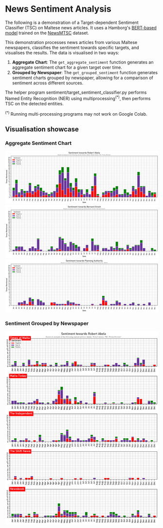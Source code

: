 # News Sentiment Analysis
The following is a demonstration of a Target-dependent Sentiment Classifier (TSC) on Maltese news articles. It uses a Hamborg's [BERT-based model](https://huggingface.co/fhamborg/roberta-targeted-sentiment-classification-newsarticles) trained on the [NewsMTSC](https://github.com/fhamborg/NewsMTSC) dataset.

This demonstration processes news articles from various Maltese newspapers, classifies the sentiment towards specific targets, and visualises the results.
The data is visualised in two ways:
1. **Aggregate Chart**: The `get_aggregate_sentiment` function generates an aggregate sentiment chart for a given target over time.
2. **Grouped by Newspaper**: The `get_grouped_sentiment` function generates sentiment charts grouped by newspaper, allowing for a comparison of sentiment across different sources.

The helper program sentiment/target_sentiment_classifier.py performs Named Entity Recognition (NER) using multiprocessing<sup>(*)</sup>, then performs TSC on the detected entities.


<sup>(*)</sup> Running multi-processing programs may not work on Google Colab.


## Visualisation showcase
### Aggregate Sentiment Chart
![Robert Abela](imgs/1.png)
![Bernard Grech](imgs/2.png)
![Planning Authority](imgs/3.png)

### Sentiment Grouped by Newspaper
![Robert Abela by Newspaper](imgs/4.png)
